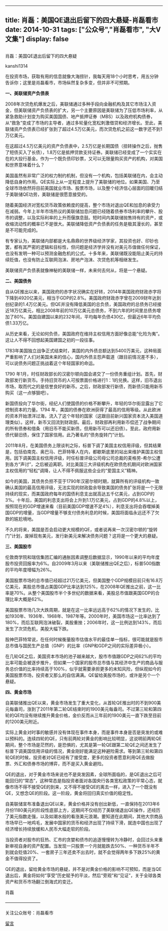 
---
title:  肖磊：美国QE退出后留下的四大悬疑-肖磊看市
date: 2014-10-31
tags: ["公众号","肖磊看市", "大V文集"]
display: false
---


## 



肖磊：美国QE退出后留下的四大悬疑




kanshi1314




在投资市场，获取有用的信息就像大海捞针，我每天用18个小时思考，用五分钟告诉你；这里是肖磊看市，市场纵然复杂多变，但并非不可预期。


**一、美联储资产负债表**

2008年次贷危机爆发之后，美联储通过多种手段向金融机构及其它市场注入资金，但美联储资产负债表的扩大，另一个主要原因是美联储为了压低市场利率，从紧急救助计划变为购买美国国债、地产抵押证券（MBS）以及政府机构债券，从“救急”变成了市场的主导者，通过多轮量化宽松刺激借贷和经济增长。至此，美联储资产负债表已经扩张到了超过4.5万亿美元，而次贷危机之前这一数字还不到1万亿美元。

在这超过4.5万亿美元的资产负债表中，2.5万亿是长期国债（扭转操作之后，抛售了短债买入了长债），1.8万亿是抵押贷款支持证券。美联储已经变成了一个实实在在的大投行基金。作为一个既负债印钞票，又可以无限量购买资产的机构，对美国和世界意味着什么？

美国虽然有非常广泛的权力制约机制，但没有一个机构，包括美联储在内，会主动降低自身的作用。QE实际上从一定程度上提升了美联储的地位。如果美国、乃至全球市场依然将目前美国就业市场、股票市场，以及整个经济信心层面的回暖归结于美联储QE功劳，美联储是很愿意接受的。

随着美国经济对宽松货币政策依赖度的提高，整个市场对退出QE和加息的承受力在减弱。今年上半年市场热议的美联储加息问题已经随着债券市场利率的攀升、股市的调整，以及实际利率的上升而偃旗息鼓。短时间内美联储抛售持有的资产，或收缩流动性的概率已不是很大。美联储降低资产负债表的任务是极其漫长的，甚至是不可能完成的。

有专家认为，美联储内部都是大名鼎鼎的世界级经济学家，其投资也好、印钞也罢，都有其严密的逻辑和目标性，但问题是经济学并没有对美元币值做任何保证，也没有发明一种可以预测金融危机的公式。十多年来，美联储既没能阻止美元的持续贬值，也没有防止互联网泡沫、房地产泡沫、次贷危机等相继发生。

美联储资产负债表就像神秘的美联储一样，未来何去何从，将是一个悬疑。

**二、美国债务**

自从QE推出以来，美国政府的赤字状况确实在好转，2014年美国政府财政赤字将下降到4920亿美元，相当于GDP的2.8%。美国政府财政赤字曾在2009财年达到创纪录的1.4万亿美元。但QE并没有降低美国的总负债，美国政府的总债务已经接近18万亿美元，相比2008年前的10万亿美元总债务，不到六年的时间里总债务增加了80%。美国自建国以来的232年间，平均每年负债430亿，但最近6年平均负债1.33万亿。

从历史来看，无论如何负债，美国政府在维持主权信用方面好像总能“化险为夷”。这让人不得不回想起美国建国之初的一段往事。

1783年美国独立战争正式结束时，美国的内外债总额达到5400万美元，这种局面严重影响了人们对美国未来的信心，国内外债主怨声载道（跟目前情况差不多），可以说债务问题正挑战着这个年轻国家的命运。

1790 年1月，时任财政部长的汉密尔顿向国会递交了一份债务重组计划。首先，财政部发行新货币。手持旧货币的人可按票面价格进行1：1的兑换。这样，旧币退出市场，取而代之的是信誉良好的新币。之后，财政部发行新债，而新债只能用新币购买（这一点够狠吧）。

新国债投向了华尔街，经纪人们使国债的价格不断攀升，年轻的华尔街显露出了它控制资本的力量。1794 年，美国的债券在欧洲获得了最高的信用等级。从此欧洲的资本开始漂洋过海，流入了这个年轻的国家（这跟目前新兴国家资本流入美国道理类似）。这样，新币又回流到财政部。最后，财政部再利用新币偿还了战争期间的所有债券和借条（用旧币不能买新债，但用新币可以还旧债）。至此，政府用新债代替旧债，保住了国家信用。此乃著名的“债务旋转门”计划。

2011年8月，在美国债务上限谈判之际，标普下调了美国主权信用评级，但其结果是，包括伯南克、奥巴马、巴菲特等人在内，都歇斯底里的站出来维护美国主权信用。因下调美国主权信用评级，时任标普评级公司母公司总裁的麦格劳-希尔公遭到各方“声讨”，之后被迫离职。对比美国三大评级机构在欧债危机期间对欧洲国家主权信用的“轻松”调降，让人不得不佩服这些企业的“爱国主义”精神。

如今的美国，其债务负担不亚于1790年汉密尔顿时期，就算所有的评级机构一致确认美国的最高信用评级，无法实现的财政盈余导致美国的债务扩张将是一个无限持续的现实，而美国政府每年的国债利息支出就高达五千亿美元，占到GDP的3%。十年后，美国的利息支出将会上升到1.1万亿美元，占到GDP的4.8%以上，按照现在的GDP增速来看（目前美国GDP增速不足4%），利息支出将会吞噬掉美国GDP的增量，当GDP增量不够支付债务利息的时候，美国将面临永远还不了欠款的尴尬境地。

不久的将来，美国是否会启动更大规模的QE，或者说再来一次汉密尔顿的“旋转门”计划，废掉现有美元，发行新美元来解决债务问题？这将是一个更大的悬疑。

**三、美国股市**

伦敦商学院和瑞信集团汇编的通胀因素调整后数据显示，1990年以来的平均年度股市投资回报率为6%。自2009年3月以来（美联储推出QE之后），标普500指数的平均年度增幅为26%。

美国股票市场的总市值已经超过21万亿美元，但美国整个GDP规模目前只有16.8万亿美元，美股总市值占美国GDP比率达到125%，在2008年QE推出之前，这一比率是70%。从整个美国股市半个多世纪的数据来看，美股总市值跟美国GDP的合理比率大概是62%。

美国股票市场几次大跌周期，就是在这一比率远远高于62%的情况下发生的，比如1930年、1936年、1968年、1987年等。2000年时，美国市场这一比率达到了180%，而后互联网泡沫破裂，美股重挫；2006年时，这一比例达到143%，而后发生了次贷危机，美股大幅下跌。

股神巴菲特常说，在任何时候衡量股市估值水平的最佳单一指标，很可能就是股市总市值与国民生产总值（GNP）的比率（GNP和GDP之间的实际差异极小）。

在几轮QE之后，美国资本市场的池子越来越大，股市市值跟GDP之间62%的平均比率可能会被逐步推升，但如果一个国家的股市总市值与其经济中生产的商品与服务总价值的比率持续高于100%，似乎就需要承担更多的未知风险，但纵观如今的美国股票市场，投资者又那么的自信满满。QE留给美股市场的，或许是另个一个悬疑。

**四、黄金市场**

自美联储推出QE以来，黄金市场发生了重大变化，从首轮QE推出时的不到900美元每盎司，涨到了2011年第二轮QE结束时的1900美元每盎司。不过第三轮和第四轮的QE均没有继续推升黄金价格，金价反而从三年前的1900美元一直下跌至目前的1200美元附近。

实际上黄金对时事的敏感并没有体现在事件本身，而是事件本身是否是突发的或难以预料的。连续四轮的QE，只有前两轮对黄金的影响比较明显，这说明前两轮QE期间，整个市场是茫然的，是恐惧的，尤其是第一轮QE跟第二轮QE之间还发生了标普下调美国信用评级的情况，黄金刚好能满足这种避险需求。等到第三轮和第四轮QE的时候，投资者对QE已经有了接受度，更多的投资者愿意利用QE去做股票、外汇和债券市场的博弈，而不是买入黄金避险。

QE的退出，对于黄金市场来说也不是突发因素，全球所面临的，是QE退出之后可能回归的“常态”，这种常态是指投资者面对各国央行各类宽松政策的平常心态，就像市场不得不接受QE的到来，又不得不接受QE的离去一样，进入了一个既没有QE，又想念QE的阶段。这一阶段，黄金将回归真实价值的稳定性。

自美联储宣布准备退出QE以来，黄金价格并没有创出新低，一直保持在2013年6月份1180美元的阶段性底部上方，这期间不仅经历了美联储退出QE操作，还经历了美元指数走强，以及如潮水般的看涨美元浪潮。要知道在此期间，其他大宗商品市场早已一地鸡毛，发展中国家的货币和经济出现了持续下滑，就连中国也出现了经济增长持续放缓和人民币大幅走软的阶段。

当投资者对股市的狂热、汇市的贪婪和债市的追逐慢慢转为冷静时，会回过头来重新审视自身的资产配置。当发现一只股票一个月就能跌去50%、一种货币半年不到就会贬值20%、一套房子三年还卖不出去时，就不会觉得两年多下跌25%的黄金不值得投资了。

QE的退出，留给黄金市场的悬疑，并不是对黄金价格的影响不可预知，而是当QE退出后，黄金将如何“享受”历史赋予的平淡，然后“旁观”和“见证”，关于全球各类资产和货币市场翻江倒海式的变迁。

肖磊







————————





关注公众账号：肖磊看市











[留言](javascript:;)


